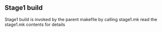 Stage1 build
-------------

Stage1 build is invoked by the parent makefile by calling stage1.mk
read the stage1.mk contents for details
